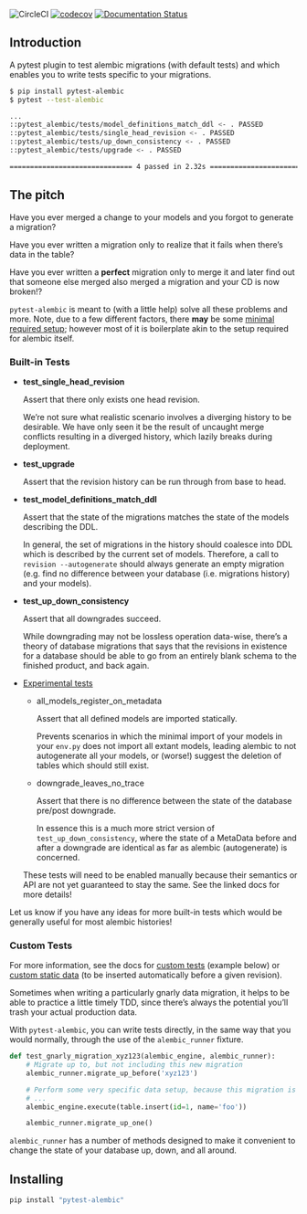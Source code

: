![CircleCI](https://img.shields.io/circleci/build/gh/schireson/pytest-alembic/master)
[![codecov](https://codecov.io/gh/schireson/pytest-alembic/branch/master/graph/badge.svg)](https://codecov.io/gh/schireson/pytest-alembic)
[![Documentation Status](https://readthedocs.org/projects/pytest-alembic/badge/?version=latest)](https://pytest-alembic.readthedocs.io/en/latest/?badge=latest)

## Introduction

A pytest plugin to test alembic migrations (with default tests) and
which enables you to write tests specific to your migrations.

```bash
$ pip install pytest-alembic
$ pytest --test-alembic

...
::pytest_alembic/tests/model_definitions_match_ddl <- . PASSED           [ 25%]
::pytest_alembic/tests/single_head_revision <- . PASSED                  [ 50%]
::pytest_alembic/tests/up_down_consistency <- . PASSED                   [ 75%]
::pytest_alembic/tests/upgrade <- . PASSED                               [100%]

============================== 4 passed in 2.32s ===============================
```

## The pitch

Have you ever merged a change to your models and you forgot to generate
a migration?

Have you ever written a migration only to realize that it fails when
there’s data in the table?

Have you ever written a **perfect** migration only to merge it and later
find out that someone else merged also merged a migration and your CD is
now broken!?

`pytest-alembic` is meant to (with a little help) solve all these
problems and more. Note, due to a few different factors, there **may**
be some [minimal required
setup](http://pytest-alembic.readthedocs.io/en/latest/setup.html);
however most of it is boilerplate akin to the setup required for alembic
itself.

### Built-in Tests

- **test_single_head_revision**

  Assert that there only exists one head revision.

  We’re not sure what realistic scenario involves a diverging history to
  be desirable. We have only seen it be the result of uncaught merge
  conflicts resulting in a diverged history, which lazily breaks during
  deployment.

- **test_upgrade**

  Assert that the revision history can be run through from base to head.

- **test_model_definitions_match_ddl**

  Assert that the state of the migrations matches the state of the
  models describing the DDL.

  In general, the set of migrations in the history should coalesce into
  DDL which is described by the current set of models. Therefore, a call
  to `revision --autogenerate` should always generate an empty migration
  (e.g. find no difference between your database (i.e. migrations
  history) and your models).

- **test_up_down_consistency**

  Assert that all downgrades succeed.

  While downgrading may not be lossless operation data-wise, there’s a
  theory of database migrations that says that the revisions in
  existence for a database should be able to go from an entirely blank
  schema to the finished product, and back again.

- [Experimental
  tests](http://pytest-alembic.readthedocs.io/en/latest/experimental_tests.html)

  - all_models_register_on_metadata

    Assert that all defined models are imported statically.

    Prevents scenarios in which the minimal import of your models in your `env.py`
    does not import all extant models, leading alembic to not autogenerate all
    your models, or (worse!) suggest the deletion of tables which should still exist.

  - downgrade_leaves_no_trace

    Assert that there is no difference between the state of the database pre/post downgrade.

    In essence this is a much more strict version of `test_up_down_consistency`,
    where the state of a MetaData before and after a downgrade are identical as
    far as alembic (autogenerate) is concerned.

  These tests will need to be enabled manually because their semantics or API are
  not yet guaranteed to stay the same. See the linked docs for more details!

Let us know if you have any ideas for more built-in tests which would be
generally useful for most alembic histories!

### Custom Tests

For more information, see the docs for [custom
tests](http://pytest-alembic.readthedocs.io/en/latest/custom_tests.html)
(example below) or [custom static
data](http://pytest-alembic.readthedocs.io/en/latest/custom_data.html)
(to be inserted automatically before a given revision).

Sometimes when writing a particularly gnarly data migration, it helps to
be able to practice a little timely TDD, since there’s always the
potential you’ll trash your actual production data.

With `pytest-alembic`, you can write tests directly, in the same way
that you would normally, through the use of the `alembic_runner`
fixture.

```python
def test_gnarly_migration_xyz123(alembic_engine, alembic_runner):
    # Migrate up to, but not including this new migration
    alembic_runner.migrate_up_before('xyz123')

    # Perform some very specific data setup, because this migration is sooooo complex.
    # ...
    alembic_engine.execute(table.insert(id=1, name='foo'))

    alembic_runner.migrate_up_one()
```

`alembic_runner` has a number of methods designed to make it convenient
to change the state of your database up, down, and all around.

## Installing

```bash
pip install "pytest-alembic"
```
